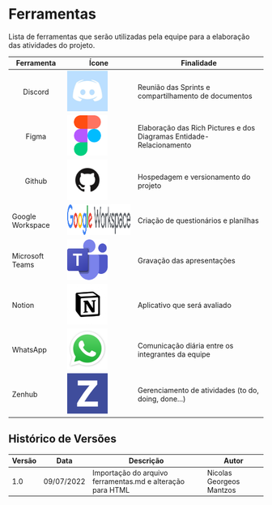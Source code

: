 # Ferramentas
Lista de ferramentas que serão utilizadas pela equipe para a elaboração das atividades do projeto.

<table>
    <thead>
        <tr>
            <th>Ferramenta</th>
            <th>Ícone</th>
            <th>Finalidade</th>
        </tr>
    </thead>
    <tbody>
        <tr>
            <td style="text-align:center"> Discord </td>
            <td>
                <a href="https://discord.com" target="_blank">
                    <img src="../_media/discord_icon.jpg" style="width: 80px; height: 80px" alt="Ícone Discord">
                </a>
            </td>
            <td>
                Reunião das Sprints e compartilhamento de documentos
            </td>
        </tr>
        <tr>
            <td style="text-align:center"> Figma </td>
            <td>
                <a href="https://figma.com" target="_blank">
                    <img src="../_media/figma_icon.png" style="width: 80px; height: 80px" alt="Ícone Figma">
                </a>
            </td>
            <td>
                Elaboração das Rich Pictures e dos Diagramas Entidade-Relacionamento
            </td>
        </tr>
        <tr>
            <td style="text-align:center"> Github </td>
            <td>
                <a href="https://github.com" target="_blank">
                    <img src="../_media/github_icon.png" style="width: 80px; height: 80px" alt="Ícone Github">
                </a>
            </td>
            <td>
                Hospedagem e versionamento do projeto
            </td>
        </tr>
        <tr>
            <td> Google Workspace </td>
            <td>
                <a href="https://workspace.google.com/" target="_blank">
                    <img src="../_media/google_workspace_icon.png" style="width: 300px; height: 60px" alt="Ícone GoogleWorkspace">
                </a>
            </td>
            <td>
                Criação de questionários e planilhas
            </td>
        </tr>
        <tr>
            <td> Microsoft Teams </td>
            <td>
                <a href="https://www.microsoft.com/pt-br/microsoft-teams" target="_blank">
                    <img src="../_media/teams_icon.png" style="width: 80px; height: 80px" alt="Ícone Teams">
                </a>
            </td>
            <td>
                Gravação das apresentações
            </td>
        </tr>
        <tr>
            <td> Notion </td>
            <td>
                <a href="https://www.notion.so/product" target="_blank">
                    <img src="../_media/notion_icon.png" style="width: 80px; height: 80px" alt="Ícone Notion">
                </a>
            </td>
            <td>
                Aplicativo que será avaliado
            </td>
        </tr>
        <tr>
            <td> WhatsApp </td>
            <td>
                <a href="https://www.whatsapp.com" target="_blank">
                    <img src="../_media/whatsapp_icon.png" style="width: 80px; height: 80px" alt="Ícone WhatsApp">
                </a>
            </td>
            <td>
                Comunicação diária entre os integrantes da equipe
            </td>
        </tr>
        <tr>
            <td> Zenhub </td>
            <td>
                <img src="../_media/zenhub_icon.svg" style="width: 80px; height: 80px" alt="Ícone Zenhub">
            </td>
            <td>
                Gerenciamento de atividades (to do, doing, done...)
            </td>
        </tr>
    </tbody>
</table>


## Histórico de Versões
| Versão | Data       | Descrição                            | Autor             |
|--------|------------|--------------------------------------|-------------------|
| 1.0    | 09/07/2022 | Importação do arquivo ferramentas.md e alteração para HTML | Nicolas Georgeos Mantzos |
